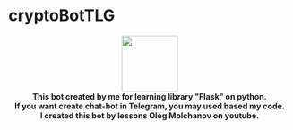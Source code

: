 # cryptoBotTLG
<p align="center">
<img width="100" height="100" src="http://www.botsfloor.com/static/images/botsfloor.png"> <br>
<b>This bot created by me for learning library "Flask" on python.</b> <br>
<b>If you want create chat-bot in Telegram, you may used based my code. </b><br>
<b>I created this bot by lessons Oleg Molchanov on youtube.</b>
</p>
